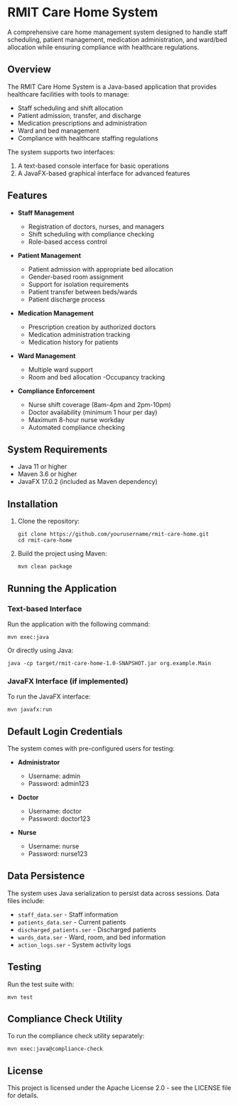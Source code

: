 # RMIT Care Home System

A comprehensive care home management system designed to handle staff scheduling, patient management, medication administration, and ward/bed allocation while ensuring compliance with healthcare regulations.

## Overview

The RMIT Care Home System is a Java-based application that provides healthcare facilities with tools to manage:

- Staff scheduling and shift allocation
- Patient admission, transfer, and discharge
- Medication prescriptions and administration
- Ward and bed management
- Compliance with healthcare staffing regulations

The system supports two interfaces:
1. A text-based console interface for basic operations
2. A JavaFX-based graphical interface for advanced features

## Features

- **Staff Management**
  - Registration of doctors, nurses, and managers
  - Shift scheduling with compliance checking
  - Role-based access control

- **Patient Management**
  - Patient admission with appropriate bed allocation
  - Gender-based room assignment
  - Support for isolation requirements
  - Patient transfer between beds/wards
  - Patient discharge process

- **Medication Management**
  - Prescription creation by authorized doctors
  - Medication administration tracking
  - Medication history for patients

- **Ward Management**
  - Multiple ward support
  - Room and bed allocation
  -Occupancy tracking

- **Compliance Enforcement**
  - Nurse shift coverage (8am-4pm and 2pm-10pm)
  - Doctor availability (minimum 1 hour per day)
  - Maximum 8-hour nurse workday
  - Automated compliance checking

## System Requirements

- Java 11 or higher
- Maven 3.6 or higher
- JavaFX 17.0.2 (included as Maven dependency)

## Installation

1. Clone the repository:
   ```
   git clone https://github.com/yourusername/rmit-care-home.git
   cd rmit-care-home
   ```

2. Build the project using Maven:
   ```
   mvn clean package
   ```

## Running the Application

### Text-based Interface

Run the application with the following command:

```
mvn exec:java
```

Or directly using Java:

```
java -cp target/rmit-care-home-1.0-SNAPSHOT.jar org.example.Main
```

### JavaFX Interface (if implemented)

To run the JavaFX interface:

```
mvn javafx:run
```

## Default Login Credentials

The system comes with pre-configured users for testing:

- **Administrator**
  - Username: admin
  - Password: admin123

- **Doctor**
  - Username: doctor
  - Password: doctor123

- **Nurse**
  - Username: nurse
  - Password: nurse123

## Data Persistence

The system uses Java serialization to persist data across sessions. Data files include:
- `staff_data.ser` - Staff information
- `patients_data.ser` - Current patients
- `discharged_patients.ser` - Discharged patients
- `wards_data.ser` - Ward, room, and bed information
- `action_logs.ser` - System activity logs

## Testing

Run the test suite with:

```
mvn test
```

## Compliance Check Utility

To run the compliance check utility separately:

```
mvn exec:java@compliance-check
```

## License

This project is licensed under the Apache License 2.0 - see the LICENSE file for details.